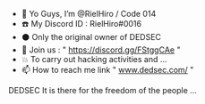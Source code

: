 - 👋 Yo Guys, I’m @RielHiro / Code 014
- ☎️ My Discord ID :  RielHiro#0016
- ⚫ Only the original owner of DEDSEC 
- 🎥 Join us : " https://discord.gg/FStggCAe "
- 💥 To carry out hacking activities and ...
- 📫 How to reach me link " www.dedsec.com/ "

DEDSEC It is there for the freedom of the people ...
